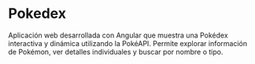 # Pokedex
Aplicación web desarrollada con Angular que muestra una Pokédex interactiva y dinámica utilizando la PokéAPI. Permite explorar información de Pokémon, ver detalles individuales y buscar por nombre o tipo.
